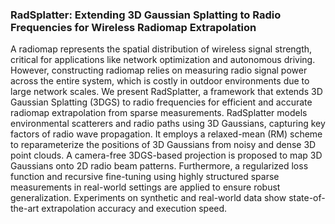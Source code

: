### RadSplatter: Extending 3D Gaussian Splatting to Radio Frequencies for Wireless Radiomap Extrapolation

A radiomap represents the spatial distribution of wireless signal strength, critical for applications like network optimization and autonomous driving. However, constructing radiomap relies on measuring radio signal power across the entire system, which is costly in outdoor environments due to large network scales. We present RadSplatter, a framework that extends 3D Gaussian Splatting (3DGS) to radio frequencies for efficient and accurate radiomap extrapolation from sparse measurements. RadSplatter models environmental scatterers and radio paths using 3D Gaussians, capturing key factors of radio wave propagation. It employs a relaxed-mean (RM) scheme to reparameterize the positions of 3D Gaussians from noisy and dense 3D point clouds. A camera-free 3DGS-based projection is proposed to map 3D Gaussians onto 2D radio beam patterns. Furthermore, a regularized loss function and recursive fine-tuning using highly structured sparse measurements in real-world settings are applied to ensure robust generalization. Experiments on synthetic and real-world data show state-of-the-art extrapolation accuracy and execution speed.